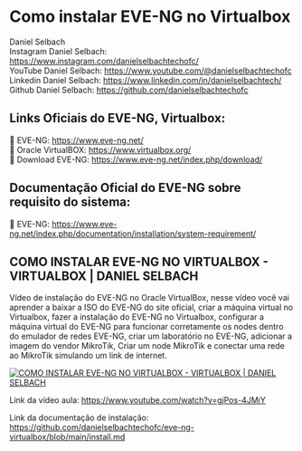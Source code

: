# Como instalar EVE-NG no Virtualbox

Daniel Selbach<br>
Instagram Daniel Selbach: https://www.instagram.com/danielselbachtechofc/<br>
YouTube Daniel Selbach: https://www.youtube.com/@danielselbachtechofc<br>
Linkedin Daniel Selbach: https://www.linkedin.com/in/danielselbachtech/<br>
Github Daniel Selbach: https://github.com/danielselbachtechofc<br>


## **Links Oficiais do EVE-NG, Virtualbox:**
🔴 EVE-NG: https://www.eve-ng.net/<br>
🔴 Oracle VirtualBOX: https://www.virtualbox.org/<br>
🔴 Download EVE-NG: https://www.eve-ng.net/index.php/download/<br>

## **Documentação Oficial do EVE-NG sobre requisito do sistema:**
🔴 EVE-NG: https://www.eve-ng.net/index.php/documentation/installation/system-requirement/


## **COMO INSTALAR EVE-NG NO VIRTUALBOX - VIRTUALBOX | DANIEL SELBACH**

Vídeo de instalação do EVE-NG no Oracle VirtualBox, nesse vídeo você vai aprender a baixar a ISO do EVE-NG do site oficial, criar a máquina virtual no Virtualbox, fazer a instalação do EVE-NG no Virtualbox, configurar a máquina virtual do EVE-NG para funcionar corretamente os nodes dentro do emulador de redes EVE-NG, criar um laboratório no EVE-NG, adicionar a imagem do vendor MikroTik, Criar um node MikroTik e conectar uma rede ao MikroTik simulando um link de internet.

[![COMO INSTALAR EVE-NG NO VIRTUALBOX - VIRTUALBOX | DANIEL SELBACH](http://img.youtube.com/vi/gjPos-4JMiY/1.jpg)](https://www.youtube.com/watch?v=gjPos-4JMiY "COMO INSTALAR EVE-NG NO VIRTUALBOX - VIRTUALBOX | DANIEL SELBACH")

Link da vídeo aula: https://www.youtube.com/watch?v=gjPos-4JMiY

Link da documentação de instalação: https://github.com/danielselbachtechofc/eve-ng-virtualbox/blob/main/install.md
